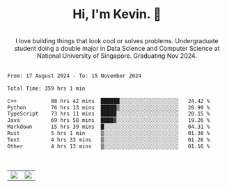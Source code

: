 <!--
**kevin-pek/kevin-pek** is a ✨ _special_ ✨ repository because its `README.md` (this file) appears on your GitHub profile.

Here are some ideas to get you started:

- 🔭 I’m currently working on ...
- 🌱 I’m currently learning ...
- 👯 I’m looking to collaborate on ...
- 🤔 I’m looking for help with ...
- 💬 Ask me about ...
- 📫 How to reach me: ...
- 😄 Pronouns: ...
- ⚡ Fun fact: ...
-->
<div align="center">
  <h1>Hi, I'm Kevin. 👋</h1>
  <br />
  I love building things that look cool or solves problems. Undergraduate student doing a double major in Data Science and Computer Science at National University of Singapore. Graduating Nov 2024.
</div>
<br />
<!--START_SECTION:waka-->

```txt
From: 17 August 2024 - To: 15 November 2024

Total Time: 359 hrs 1 min

C++           88 hrs 42 mins  ██████░░░░░░░░░░░░░░░░░░░   24.42 %
Python        76 hrs 13 mins  █████▒░░░░░░░░░░░░░░░░░░░   20.99 %
TypeScript    73 hrs 11 mins  █████░░░░░░░░░░░░░░░░░░░░   20.15 %
Java          69 hrs 58 mins  ████▓░░░░░░░░░░░░░░░░░░░░   19.26 %
Markdown      15 hrs 39 mins  █░░░░░░░░░░░░░░░░░░░░░░░░   04.31 %
Rust          5 hrs 1 min     ▒░░░░░░░░░░░░░░░░░░░░░░░░   01.38 %
Text          4 hrs 33 mins   ▒░░░░░░░░░░░░░░░░░░░░░░░░   01.26 %
Other         4 hrs 13 mins   ▒░░░░░░░░░░░░░░░░░░░░░░░░   01.16 %
```

<!--END_SECTION:waka-->
<br />
<table width="100%">
  <tr>
    <td align="left" width="50%">
      <img src="https://github-readme-stats-kevin-pek.vercel.app/api?username=kevin-pek&include_all_commits=true&count_private=true&theme=rose_pine" />
    </td>
    <td align="right" width="50%">
      <img src="https://github-readme-stats-kevin-pek.vercel.app/api/top-langs?username=kevin-pek&langs_count=10&hide_progress=true&theme=rose_pine" />
    </td>
  </tr>
</table>
